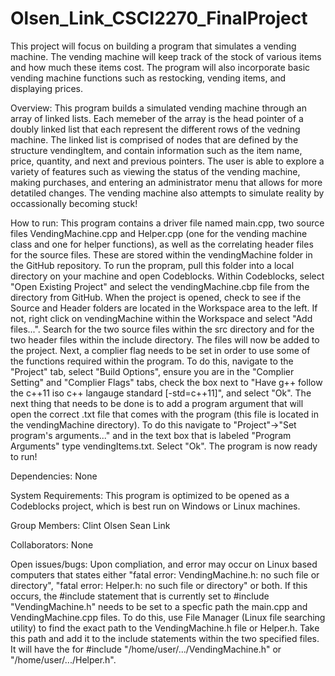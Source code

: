 # Olsen_Link_CSCI2270_FinalProject
This project will focus on building a program that simulates a vending machine.
The vending machine will keep track of the stock of various items and how much these items cost.
The program will also incorporate basic vending machine functions such as restocking, vending items, and displaying prices. 

Overview:
This program builds a simulated vending machine through an array of linked lists. Each memeber of the array is the head pointer of a doubly linked list that each represent the different rows of the vedning machine. The linked list is comprised of nodes that are defined by the structure vendingItem, and contain information such as the item name, price, quantity, and next and previous pointers. The user is able to explore a variety of features such as viewing the status of the vending machine, making purchases, and entering an administrator menu that allows for more detatiled changes. The vending machine also attempts to simulate reality by occassionally becoming stuck!

How to run:
This program contains a driver file named main.cpp, two source files VendingMachine.cpp and Helper.cpp (one for the vending machine class and one for helper functions), as well as the correlating header files for the source files. These are stored within the vendingMachine folder in the GitHub repository. To run the propram, pull this folder into a local directory on your machine and open Codeblocks. Within Codeblocks, select "Open Existing Project" and select the vendingMachine.cbp file from the directory from GitHub. When the project is opened, check to see if the Source and Header folders are located in the Workspace area to the left. If not, right click on vendingMachine within the Workspace and select "Add files...". Search for the two source files within the src directory and for the two header files within the include directory. The files will now be added to the project. Next, a complier flag needs to be set in order to use some of the functions required within the program. To do this, navigate to the "Project" tab, select "Build Options", ensure you are in the "Complier Setting" and "Complier Flags" tabs, check the box next to "Have g++ follow the c++11 iso c++ langauge standard [-std=c++11]", and select "Ok". The next thing that needs to be done is to add a program argument that will open the correct .txt file that comes with the program (this file is located in the vendingMachine directory). To do this navigate to "Project"->"Set program's arguments..." and in the text box that is labeled "Program Arguments" type vendingItems.txt. Select "Ok". The program is now ready to run!

Dependencies:
None

System Requirements:
This program is optimized to be opened as a Codeblocks project, which is best run on Windows or Linux machines.

Group Members:
Clint Olsen
Sean Link

Collaborators:
None

Open issues/bugs:
Upon compliation, and error may occur on Linux based computers that states either "fatal error: VendingMachine.h: no such file or directory", "fatal error: Helper.h: no such file or directory" or both. If this occurs, the #include statement that is currently set to #include "VendingMachine.h" needs to be set to a specfic path the main.cpp and VendingMachine.cpp files. To do this, use File Manager (Linux file searching utility) to find the exact path to the VendingMachine.h file or Helper.h. Take this path and add it to the include statements within the two specified files. It will have the for #include "/home/user/.../VendingMachine.h" or  "/home/user/.../Helper.h".

